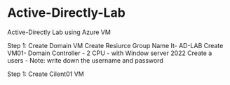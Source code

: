 # Active-Directly-Lab
Active-Directly Lab using Azure VM


Step 1: Create Domain VM
Create Resiurce Group Name It- AD-LAB
Create VM01- Domain Controller - 2 CPU - with Window server 2022
Create a users - Note: write down the username and password

Step 1: Create Cilent01 VM
